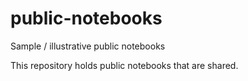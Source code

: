 # public-notebooks
Sample / illustrative public notebooks

This repository holds public notebooks that are shared.
